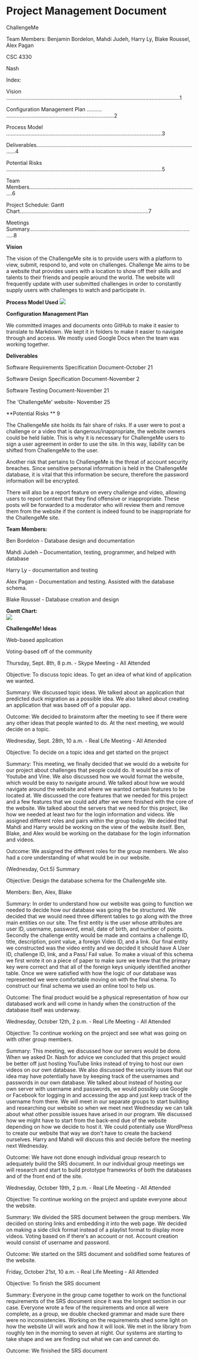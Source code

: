 # Project Management Document

ChallengeMe

  Team Members: Benjamin Bordelon, Mahdi      Judeh, Harry Ly, Blake Roussel, Alex Pagan

CSC 4330

Nash

Index:

Vision ….……………………………………………………………………………….….………...…..1

Configuration Management Plan ………. …………………………………………….…..…….….....2

Process Model …………………………………………………………………………..……….….….3

Deliverables…………………………………………...…...……………………….….………..…...….4

Potential Risks …………………………………………………………………….….………………...5

Team Members…………………………………………………………………….……….………...……......6

Project Schedule: Gantt Chart………….………………………………………….….……….…...….7

Meetings Summary……………………………………...………………………………...……….……….……..8

























**Vision**

The vision of the ChallengeMe site is to provide users with a platform to view, submit, respond to, and vote on challenges. Challenge Me aims to be a website that provides users with a location to show off their skills and talents to their friends and people around the world. The website will frequently update with user submitted challenges in order to constantly supply users with challenges to watch and participate in.

**Process Model Used**
<img src="../images/processmodel.png">
 
**Configuration Management Plan**

We committed images and documents onto GitHub to make it easier to translate to Markdown. We kept it in folders to make it easier to navigate through and access. We mostly used Google Docs when the team was working together.



**Deliverables**

Software Requirements Specification Document-October 21

Software Design Specification Document-November 2

Software Testing Document-November 21

The &#39;ChallengeMe&#39; website- November 25

**Potential Risks **                          9

The ChallengeMe site holds its fair share of risks. If a user were to post a challenge or a video that is dangerous/inappropriate, the website owners could be held liable. This is why it is necessary for ChallengeMe users to sign a user agreement in order to use the site. In this way, liability can be shifted from ChallengeMe to the user.

 Another risk that pertains to ChallengeMe is the threat of account security breaches. Since sensitive personal information is held in the ChallengeMe database, it is vital that this information be secure, therefore the password information will be encrypted.

 There will also be a report feature on every challenge and video, allowing users to report content that they find offensive or inappropriate. These posts will be forwarded to a moderator who will review them and remove them from the website if the content is indeed found to be inappropriate for the ChallengeMe site.

**Team Members:**

Ben Bordelon - Database design and documentation

Mahdi Judeh – Documentation, testing, programmer, and helped with database

Harry Ly - documentation and testing

Alex Pagan - Documentation and testing. Assisted with the database schema.

Blake Roussel - Database creation and design



















**Gantt Chart:**<br>
<img src="../images/gnattChart.png">

**ChallengeMe! Ideas**

Web-based application

Voting-based off of the community

Thursday, Sept. 8th, 8 p.m. - Skype Meeting - All Attended

Objective: To discuss topic ideas. To get an idea of what kind of application we wanted.

Summary: We discussed topic ideas. We talked about an application that predicted duck migration as a possible idea. We also talked about creating an application that was based off of a popular app.

Outcome: We decided to brainstorm after the meeting to see if there were any other ideas that people wanted to do. At the next meeting, we would decide on a topic.

Wednesday, Sept. 28th, 10 a.m. - Real Life Meeting - All Attended

Objective: To decide on a topic idea and get started on the project

Summary: This meeting, we finally decided that we would do a website for our project about challenges that people could do. It would be a mix of Youtube and Vine. We also discussed how we would format the website, which would be easy to navigate around. We talked about how we would navigate around the website and where we wanted certain features to be located at. We discussed the core features that we needed for this project and a few features that we could add after we were finished with the core of the website. We talked about the servers that we need for this project, like how we needed at least two for the login information and videos. We assigned different roles and pairs within the group today. We decided that Mahdi and Harry would be working on the view of the website itself. Ben, Blake, and Alex would be working on the database for the login information and videos.

Outcome: We assigned the different roles for the group members. We also had a core understanding of what would be in our website.

(Wednesday, Oct.5) Summary

Objective:  Design the database schema for the ChallengeMe site.

Members: Ben, Alex, Blake

Summary: In order to understand how our website was going to function we needed to decide how our database was going the be structured. We decided that we would need three different tables to go along with the three main entities on our site. The first entity is the user whose attributes are user ID, username, password, email, date of birth, and number of points. Secondly the challenge entity would be made and contains a challenge ID, title, description, point value, a foreign Video ID, and a link. Our final entity we constructed was the video entity and we decided it should have A User ID, challenge ID, link, and a Pass/ Fail value. To make a visual of this schema we first wrote it on a piece of paper to make sure we knew that the primary key were correct and that all of the foreign keys uniquely identified another table. Once we were satisfied with how the logic of our database was represented we were comfortable moving on with the final shema. To construct our final schema we used an online tool to help us.

Outcome: The final product would be a physical representation of how our databased work and will come in handy when the construction of the database itself was underway.

Wednesday, October 12th, 2 p.m. - Real Life Meeting - All Attended

Objective: To continue working on the project and see what was going on with other group members.

Summary: This meeting, we discussed how our servers would be done. When we asked Dr. Nash for advice we concluded that this project would be better off just hosting YouTube links instead of trying to host our own videos on our own database. We also discussed the security issues that our idea may have potentially have by keeping track of the usernames and passwords in our own database. We talked about instead of hosting our own server with username and passwords, we would possibly use Google or Facebook for logging in and accessing the app and just keep track of the username from there. We will meet in our separate groups to start building and researching our website so when we meet next Wednesday we can talk about what other possible issues have arised in our program. We discussed how we might have to start from the back-end due of the website depending on how we decide to host it. We could potentially use WordPress to create our website that way we don&#39;t have to create the backend ourselves. Harry and Mahdi will discuss this and decide before the meeting next Wednesday.

Outcome: We have not done enough individual group research to adequately build the SRS document. In our individual group meetings we will research and start to build prototype frameworks of both the databases and of the front end of the site.

Wednesday, October 19th, 2 p.m. - Real Life Meeting - All Attended

Objective: To continue working on the project and update everyone about the website.

Summary: We divided the SRS document between the group members. We decided on storing links and embedding it into the web page. We decided on making a side click format instead of a playlist format to display more videos. Voting based on if there&#39;s an account or not. Account creation would consist of username and password.

Outcome: We started on the SRS document and solidified some features of the website.

Friday, October 21st, 10 a.m. - Real Life Meeting - All Attended

Objective: To finish the SRS document

Summary: Everyone in the group came together to work on the functional requirements of the SRS document since it was the longest section in our case. Everyone wrote a few of the requirements and once all were complete, as a group, we double checked grammar and made sure there were no inconsistencies. Working on the requirements shed some light on how the website UI will work and how it will look. We met in the library from roughly ten in the morning to seven at night. Our systems are starting to take shape and we are finding out what we can and cannot do.

Outcome: We finished the SRS document
